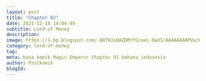 ```yaml
---
layout: post 
title: "Chapter 02"
date: 2021-12-18 14:04:49
subtitle: Lord of Money
description: 
image: https://1.bp.blogspot.com/-B87WJsQAZDM/YGcaei-OwUI/AAAAAAAAPVw/ENAv6anu0-Y37-182_i_Jx_k52nDE15dwCLcBGAsYHQ/s72-c/path-of-the-shaman-915203-FDmR0W1b.jpg
category: lord-of-money
tag: 
meta: baca komik Magic Emperor Chapter 02 bahasa indonesia 
author: Postkomik
blogId: 
---
```


			
